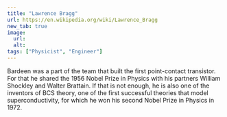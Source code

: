 ```yaml
---
title: "Lawrence Bragg"
url: https://en.wikipedia.org/wiki/Lawrence_Bragg
new_tab: true
image:
  url:
  alt:
tags: ["Physicist", "Engineer"]
---
```


Bardeen was a part of the team that built the first point-contact transistor. For that he shared the 1956 Nobel Prize in Physics with his partners William Shockley and Walter Brattain. If that is not enough, he is also one of the inventors of BCS theory, one of the first successful theories that model superconductivity, for which he won his second Nobel Prize in Physics in 1972.
